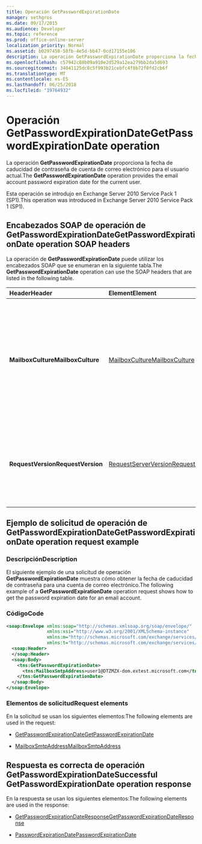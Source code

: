 ```yaml
---
title: Operación GetPasswordExpirationDate
manager: sethgros
ms.date: 09/17/2015
ms.audience: Developer
ms.topic: reference
ms.prod: office-online-server
localization_priority: Normal
ms.assetid: b0297458-58fb-4e5d-bb47-0cd17155e106
description: La operación GetPasswordExpirationDate proporciona la fecha de caducidad de contraseña de cuenta de correo electrónico para el usuario actual.
ms.openlocfilehash: c57942c88b09a910e2d529a12ea279bb2da5d693
ms.sourcegitcommit: 34041125dc8c5f993b21cebfc4f8b72f0fd2cb6f
ms.translationtype: MT
ms.contentlocale: es-ES
ms.lasthandoff: 06/25/2018
ms.locfileid: "19764932"
---
```

# <a name="getpasswordexpirationdate-operation"></a><span data-ttu-id="ce4dc-103">Operación GetPasswordExpirationDate</span><span class="sxs-lookup"><span data-stu-id="ce4dc-103">GetPasswordExpirationDate operation</span></span>

<span data-ttu-id="ce4dc-104">La operación **GetPasswordExpirationDate** proporciona la fecha de caducidad de contraseña de cuenta de correo electrónico para el usuario actual.</span><span class="sxs-lookup"><span data-stu-id="ce4dc-104">The **GetPasswordExpirationDate** operation provides the email account password expiration date for the current user.</span></span> 
  
<span data-ttu-id="ce4dc-105">Esta operación se introdujo en Exchange Server 2010 Service Pack 1 (SP1).</span><span class="sxs-lookup"><span data-stu-id="ce4dc-105">This operation was introduced in Exchange Server 2010 Service Pack 1 (SP1).</span></span>
  
## <a name="getpasswordexpirationdate-operation-soap-headers"></a><span data-ttu-id="ce4dc-106">Encabezados SOAP de operación de GetPasswordExpirationDate</span><span class="sxs-lookup"><span data-stu-id="ce4dc-106">GetPasswordExpirationDate operation SOAP headers</span></span>

<span data-ttu-id="ce4dc-107">La operación de **GetPasswordExpirationDate** puede utilizar los encabezados SOAP que se enumeran en la siguiente tabla.</span><span class="sxs-lookup"><span data-stu-id="ce4dc-107">The **GetPasswordExpirationDate** operation can use the SOAP headers that are listed in the following table.</span></span> 
  
|<span data-ttu-id="ce4dc-108">**Header**</span><span class="sxs-lookup"><span data-stu-id="ce4dc-108">**Header**</span></span>|<span data-ttu-id="ce4dc-109">**Element**</span><span class="sxs-lookup"><span data-stu-id="ce4dc-109">**Element**</span></span>|<span data-ttu-id="ce4dc-110">**Descripción**</span><span class="sxs-lookup"><span data-stu-id="ce4dc-110">**Description**</span></span>|
|:-----|:-----|:-----|
|<span data-ttu-id="ce4dc-111">**MailboxCulture**</span><span class="sxs-lookup"><span data-stu-id="ce4dc-111">**MailboxCulture**</span></span> <br/> |[<span data-ttu-id="ce4dc-112">MailboxCulture</span><span class="sxs-lookup"><span data-stu-id="ce4dc-112">MailboxCulture</span></span>](mailboxculture.md) <br/> |<span data-ttu-id="ce4dc-113">Identifica la referencia cultural, como se define en RFC 3066, "Etiquetas para la identificación de idiomas," que se utilizará para acceder al buzón.</span><span class="sxs-lookup"><span data-stu-id="ce4dc-113">Identifies the culture, as defined in RFC 3066, "Tags for the Identification of Languages", to be used to access the mailbox.</span></span> <span data-ttu-id="ce4dc-114">Esto es aplicable a una solicitud.</span><span class="sxs-lookup"><span data-stu-id="ce4dc-114">This is applicable to a request.</span></span>  <br/> |
|<span data-ttu-id="ce4dc-115">**RequestVersion**</span><span class="sxs-lookup"><span data-stu-id="ce4dc-115">**RequestVersion**</span></span> <br/> |[<span data-ttu-id="ce4dc-116">RequestServerVersion</span><span class="sxs-lookup"><span data-stu-id="ce4dc-116">RequestServerVersion</span></span>](requestserverversion.md) <br/> |<span data-ttu-id="ce4dc-117">Identifica el esquema de la solicitud de la operación.</span><span class="sxs-lookup"><span data-stu-id="ce4dc-117">Identifies the schema for the operation request.</span></span> <span data-ttu-id="ce4dc-118">Esto es aplicable a una solicitud.</span><span class="sxs-lookup"><span data-stu-id="ce4dc-118">This is applicable to a request.</span></span> <span data-ttu-id="ce4dc-119">Esto es aplicable a una solicitud.</span><span class="sxs-lookup"><span data-stu-id="ce4dc-119">This is applicable to a request.</span></span>  <br/> |
   
## <a name="getpasswordexpirationdate-operation-request-example"></a><span data-ttu-id="ce4dc-120">Ejemplo de solicitud de operación de GetPasswordExpirationDate</span><span class="sxs-lookup"><span data-stu-id="ce4dc-120">GetPasswordExpirationDate operation request example</span></span>

### <a name="description"></a><span data-ttu-id="ce4dc-121">Descripción</span><span class="sxs-lookup"><span data-stu-id="ce4dc-121">Description</span></span>

<span data-ttu-id="ce4dc-122">El siguiente ejemplo de una solicitud de operación **GetPasswordExpirationDate** muestra cómo obtener la fecha de caducidad de contraseña para una cuenta de correo electrónico.</span><span class="sxs-lookup"><span data-stu-id="ce4dc-122">The following example of a **GetPasswordExpirationDate** operation request shows how to get the password expiration date for an email account.</span></span> 
  
### <a name="code"></a><span data-ttu-id="ce4dc-123">Código</span><span class="sxs-lookup"><span data-stu-id="ce4dc-123">Code</span></span>

```XML
<soap:Envelope xmlns:soap="http://schemas.xmlsoap.org/soap/envelope/"
               xmlns:xsi="http://www.w3.org/2001/XMLSchema-instance"
               xmlns:m="http://schemas.microsoft.com/exchange/services/2006/messages"
               xmlns:t="http://schemas.microsoft.com/exchange/services/2006/types">
  <soap:Header>
  </soap:Header>
  <soap:Body>
    <tns:GetPasswordExpirationDate>
      <tns:MailboxSmtpAddress>user1@DTZMZX-dom.extest.microsoft.com</tns:MailboxSmtpAddress>
    </tns:GetPasswordExpirationDate>
  </soap:Body>
</soap:Envelope>

```

### <a name="request-elements"></a><span data-ttu-id="ce4dc-124">Elementos de solicitud</span><span class="sxs-lookup"><span data-stu-id="ce4dc-124">Request elements</span></span>

<span data-ttu-id="ce4dc-125">En la solicitud se usan los siguientes elementos:</span><span class="sxs-lookup"><span data-stu-id="ce4dc-125">The following elements are used in the request:</span></span>
  
- [<span data-ttu-id="ce4dc-126">GetPasswordExpirationDate</span><span class="sxs-lookup"><span data-stu-id="ce4dc-126">GetPasswordExpirationDate</span></span>](getpasswordexpirationdate.md)
    
- [<span data-ttu-id="ce4dc-127">MailboxSmtpAddress</span><span class="sxs-lookup"><span data-stu-id="ce4dc-127">MailboxSmtpAddress</span></span>](mailboxsmtpaddress.md)
    
## <a name="successful-getpasswordexpirationdate-operation-response"></a><span data-ttu-id="ce4dc-128">Respuesta es correcta de operación GetPasswordExpirationDate</span><span class="sxs-lookup"><span data-stu-id="ce4dc-128">Successful GetPasswordExpirationDate operation response</span></span>

<span data-ttu-id="ce4dc-129">En la respuesta se usan los siguientes elementos:</span><span class="sxs-lookup"><span data-stu-id="ce4dc-129">The following elements are used in the response:</span></span>
  
- [<span data-ttu-id="ce4dc-130">GetPasswordExpirationDateResponse</span><span class="sxs-lookup"><span data-stu-id="ce4dc-130">GetPasswordExpirationDateResponse</span></span>](getpasswordexpirationdateresponse.md)
    
- [<span data-ttu-id="ce4dc-131">PasswordExpirationDate</span><span class="sxs-lookup"><span data-stu-id="ce4dc-131">PasswordExpirationDate</span></span>](passwordexpirationdate.md)
    

